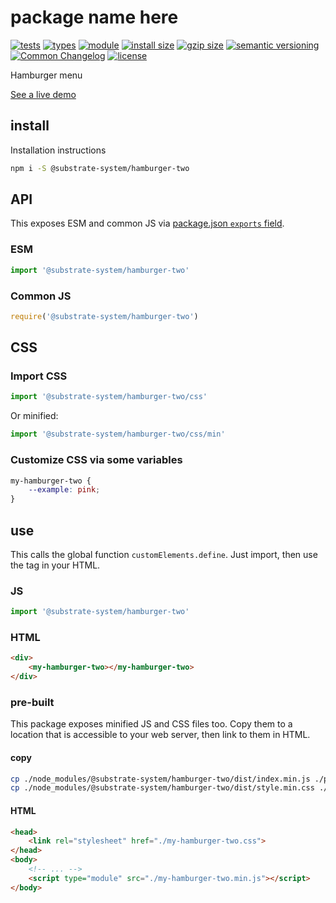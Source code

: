 # package name here
[![tests](https://img.shields.io/github/actions/workflow/status/substrate-system/hamburger-two/nodejs.yml?style=flat-square)](https://github.com/substrate-system/hamburger-two/actions/workflows/nodejs.yml)
[![types](https://img.shields.io/npm/types/@substrate-system/hamburger-two?style=flat-square)](README.md)
[![module](https://img.shields.io/badge/module-ESM%2FCJS-blue?style=flat-square)](README.md)
[![install size](https://flat.badgen.net/packagephobia/install/@bicycle-codes/keys?cache-control=no-cache)](https://packagephobia.com/result?p=@bicycle-codes/keys)
[![gzip size](https://img.shields.io/bundlephobia/minzip/@substrate-system/hamburger-two?style=flat-square)](https://bundlephobia.com/package/@substrate-system/hamburger-two)
[![semantic versioning](https://img.shields.io/badge/semver-2.0.0-blue?logo=semver&style=flat-square)](https://semver.org/)
[![Common Changelog](https://nichoth.github.io/badge/common-changelog.svg)](./CHANGELOG.md)
[![license](https://img.shields.io/badge/license-Big_Time-blue?style=flat-square)](LICENSE)

Hamburger menu

[See a live demo](https://substrate-system.github.io/hamburger-two/)

<!-- toc -->

## install

Installation instructions

```sh
npm i -S @substrate-system/hamburger-two
```

## API

This exposes ESM and common JS via [package.json `exports` field](https://nodejs.org/api/packages.html#exports).

### ESM
```js
import '@substrate-system/hamburger-two'
```

### Common JS
```js
require('@substrate-system/hamburger-two')
```

## CSS

### Import CSS

```js
import '@substrate-system/hamburger-two/css'
```

Or minified:
```js
import '@substrate-system/hamburger-two/css/min'
```

### Customize CSS via some variables

```css
my-hamburger-two {
    --example: pink;
}
```

## use
This calls the global function `customElements.define`. Just import, then use
the tag in your HTML.

### JS
```js
import '@substrate-system/hamburger-two'
```

### HTML
```html
<div>
    <my-hamburger-two></my-hamburger-two>
</div>
```

### pre-built
This package exposes minified JS and CSS files too. Copy them to a location that is
accessible to your web server, then link to them in HTML.

#### copy
```sh
cp ./node_modules/@substrate-system/hamburger-two/dist/index.min.js ./public/my-hamburger-two.min.js
cp ./node_modules/@substrate-system/hamburger-two/dist/style.min.css ./public/my-hamburger-two.css
```

#### HTML
```html
<head>
    <link rel="stylesheet" href="./my-hamburger-two.css">
</head>
<body>
    <!-- ... -->
    <script type="module" src="./my-hamburger-two.min.js"></script>
</body>
```

